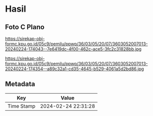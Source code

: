 # Hasil

## Foto C Plano

https://sirekap-obj-formc.kpu.go.id/05c9/pemilu/ppwp/36/03/05/20/07/3603052007013-20240224-174043--7e6419dc-4f00-462c-ace5-3fc2c31828bb.jpg

https://sirekap-obj-formc.kpu.go.id/05c9/pemilu/ppwp/36/03/05/20/07/3603052007013-20240224-174354--a89c32a1-cd35-4645-b529-4061a5d2bd86.jpg


## Metadata

| Key        | Value               |
| ---------- | ------------------- |
| Time Stamp | 2024-02-24 22:31:28 |



